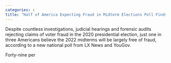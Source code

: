 ```yaml
---
categories: c
title: "Half of America Expecting Fraud in Midterm Elections Poll Finds"
---
```


Despite countless investigations, judicial hearings and forensic audits rejecting claims of voter fraud in the 2020 presidential election, just one in three Americans believe the 2022 midterms will be largely free of fraud, according to a new national poll from LX News and YouGov.



Forty-nine per